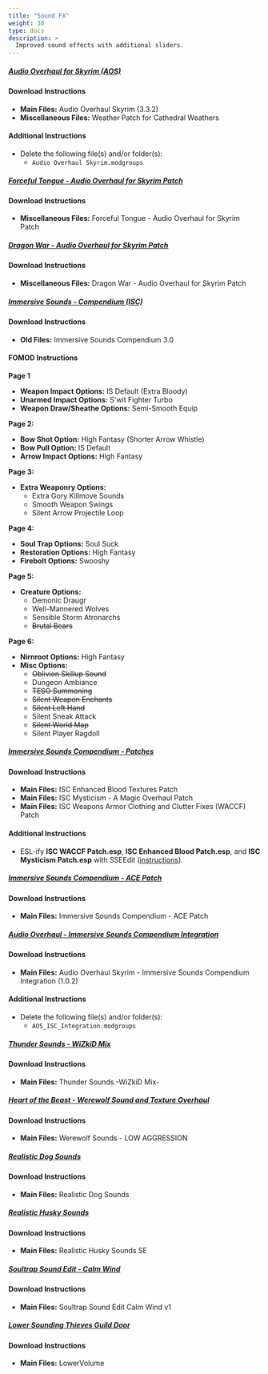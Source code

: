 ```yaml
---
title: "Sound FX"
weight: 38
type: docs
description: >
  Improved sound effects with additional sliders.
---
```


##### [Audio Overhaul for Skyrim (AOS)](https://www.nexusmods.com/skyrimspecialedition/mods/12466?tab=files)

#### Download Instructions

* **Main Files:** Audio Overhaul Skyrim (3.3.2)
* **Miscellaneous Files:** Weather Patch for Cathedral Weathers

#### Additional Instructions

* Delete the following file(s) and/or folder(s):
  * `Audio Overhaul Skyrim.modgroups`

##### [Forceful Tongue - Audio Overhaul for Skyrim Patch](https://www.nexusmods.com/skyrimspecialedition/mods/36276?tab=files)

#### Download Instructions

- **Miscellaneous Files:** Forceful Tongue - Audio Overhaul for Skyrim Patch

##### [Dragon War - Audio Overhaul for Skyrim Patch](https://www.nexusmods.com/skyrimspecialedition/mods/51310?tab=files)

#### Download Instructions

- **Miscellaneous Files:** Dragon War - Audio Overhaul for Skyrim Patch

##### [Immersive Sounds - Compendium (ISC)](https://www.nexusmods.com/skyrimspecialedition/mods/523?tab=files)

#### Download Instructions

- **Old Files:** Immersive Sounds Compendium 3.0

#### FOMOD Instructions

**Page 1**

- **Weapon Impact Options:** IS Default (Extra Bloody)
- **Unarmed Impact Options:** S'wit Fighter Turbo
- **Weapon Draw/Sheathe Options:** Semi-Smooth Equip

**Page 2:**

- **Bow Shot Option:** High Fantasy (Shorter Arrow Whistle)
- **Bow Pull Option:** IS Default
- **Arrow Impact Options:** High Fantasy

**Page 3:**

- **Extra Weaponry Options:**
  - Extra Gory Killmove Sounds
  - Smooth Weapon Swings
  - Silent Arrow Projectile Loop

**Page 4:**

- **Soul Trap Options:** Soul Suck
- **Restoration Options:** High Fantasy
- **Firebolt Options:** Swooshy

**Page 5:**

- **Creature Options:**
  - Demonic Draugr
  - Well-Mannered Wolves
  - Sensible Storm Atronarchs
  - ~~Brutal Bears~~

**Page 6:**

- **Nirnroot Options:** High Fantasy
- **Misc Options:**
  - ~~Oblivion Skillup Sound~~
  - Dungeon Ambiance
  - ~~TESO Summoning~~
  - ~~Silent Weapon Enchants~~
  - ~~Silent Left Hand~~
  - Silent Sneak Attack
  - ~~Silent World Map~~
  - Silent Player Ragdoll

##### [Immersive Sounds Compendium - Patches](https://www.nexusmods.com/skyrimspecialedition/mods/2951?tab=files)

#### Download Instructions

- **Main Files:** ISC Enhanced Blood Textures Patch
- **Main Files:** ISC Mysticism - A Magic Overhaul Patch
- **Main Files:** ISC Weapons Armor Clothing and Clutter Fixes (WACCF) Patch

#### Additional Instructions

- ESL-ify **ISC WACCF Patch.esp**, **ISC Enhanced Blood Patch.esp**, and **ISC Mysticism Patch.esp** with SSEEdit ([instructions](/tpf/guide-resources/basic-instructions/#esl-ifying-plugins)).

##### [Immersive Sounds Compendium - ACE Patch](https://www.nexusmods.com/skyrimspecialedition/mods/26092?tab=files)

#### Download Instructions

- **Main Files:** Immersive Sounds Compendium - ACE Patch

##### [Audio Overhaul - Immersive Sounds Compendium Integration](https://www.nexusmods.com/skyrimspecialedition/mods/36761?tab=files)

#### Download Instructions

- **Main Files:** Audio Overhaul Skyrim - Immersive Sounds Compendium Integration (1.0.2)

#### Additional Instructions

* Delete the following file(s) and/or folder(s):
  * `AOS_ISC_Integration.modgroups`

##### [Thunder Sounds - WiZkiD Mix](https://www.nexusmods.com/skyrimspecialedition/mods/44656?tab=files)

#### Download Instructions

- **Main Files:** Thunder Sounds -WiZkiD Mix-

##### [Heart of the Beast - Werewolf Sound and Texture Overhaul](https://www.nexusmods.com/skyrim/mods/13779?tab=files)

#### Download Instructions

* **Main Files:** Werewolf Sounds - LOW AGGRESSION

##### [Realistic Dog Sounds](https://www.nexusmods.com/skyrimspecialedition/mods/49948?tab=files)

#### Download Instructions

- **Main Files:** Realistic Dog Sounds

##### [Realistic Husky Sounds](https://www.nexusmods.com/skyrimspecialedition/mods/11038?tab=files)

#### Download Instructions

* **Main Files:** Realistic Husky Sounds SE

##### [Soultrap Sound Edit - Calm Wind](https://www.nexusmods.com/skyrimspecialedition/mods/8017?tab=files)

#### Download Instructions

* **Main Files:** Soultrap Sound Edit Calm Wind v1

##### [Lower Sounding Thieves Guild Door](https://www.nexusmods.com/skyrim/mods/1826?tab=files)

#### Download Instructions

* **Main Files:** LowerVolume